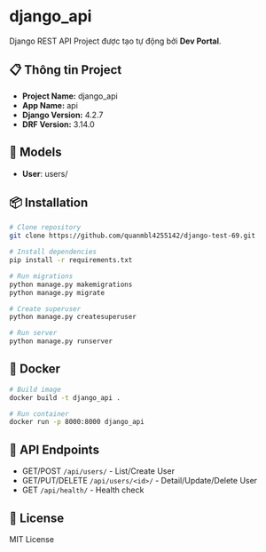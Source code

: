 # django_api

Django REST API Project được tạo tự động bởi **Dev Portal**.

## 📋 Thông tin Project

- **Project Name:** django_api
- **App Name:** api
- **Django Version:** 4.2.7
- **DRF Version:** 3.14.0

## 🚀 Models

- **User**: users/

## 📦 Installation

```bash
# Clone repository
git clone https://github.com/quanmbl4255142/django-test-69.git

# Install dependencies
pip install -r requirements.txt

# Run migrations
python manage.py makemigrations
python manage.py migrate

# Create superuser
python manage.py createsuperuser

# Run server
python manage.py runserver
```

## 🐳 Docker

```bash
# Build image
docker build -t django_api .

# Run container
docker run -p 8000:8000 django_api
```

## 🔗 API Endpoints

- GET/POST `/api/users/` - List/Create User
- GET/PUT/DELETE `/api/users/<id>/` - Detail/Update/Delete User
- GET `/api/health/` - Health check

## 📝 License

MIT License
